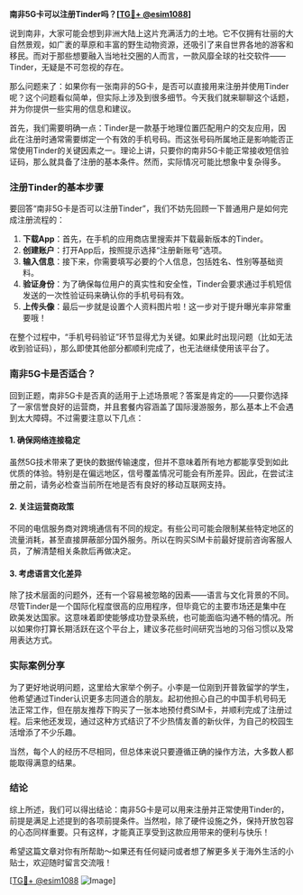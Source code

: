 **南非5G卡可以注册Tinder吗？[[TG💪+ @esim1088](https://t.me/s/esim1088)]**

说到南非，大家可能会想到非洲大陆上这片充满活力的土地。它不仅拥有壮丽的大自然景观，如广袤的草原和丰富的野生动物资源，还吸引了来自世界各地的游客和移民。而对于那些想要融入当地社交圈的人而言，一款风靡全球的社交软件——Tinder，无疑是不可忽视的存在。

那么问题来了：如果你有一张南非的5G卡，是否可以直接用来注册并使用Tinder呢？这个问题看似简单，但实际上涉及到很多细节。今天我们就来聊聊这个话题，并为你提供一些实用的信息和建议。

首先，我们需要明确一点：Tinder是一款基于地理位置匹配用户的交友应用，因此在注册时通常需要绑定一个有效的手机号码。而这张号码所属地正是影响能否正常使用Tinder的关键因素之一。理论上讲，只要你的南非5G卡能正常接收短信验证码，那么就具备了注册的基本条件。然而，实际情况可能比想象中复杂得多。

### 注册Tinder的基本步骤

要回答“南非5G卡是否可以注册Tinder”，我们不妨先回顾一下普通用户是如何完成注册流程的：

1. **下载App**：首先，在手机的应用商店里搜索并下载最新版本的Tinder。
2. **创建账户**：打开App后，按照提示选择“注册新账号”选项。
3. **输入信息**：接下来，你需要填写必要的个人信息，包括姓名、性别等基础资料。
4. **验证身份**：为了确保每位用户的真实性和安全性，Tinder会要求通过手机短信发送的一次性验证码来确认你的手机号码有效。
5. **上传头像**：最后一步就是设置个人资料图片啦！这一步对于提升曝光率非常重要哦！

在整个过程中，“手机号码验证”环节显得尤为关键。如果此时出现问题（比如无法收到验证码），那么即使其他部分都顺利完成了，也无法继续使用该平台了。

### 南非5G卡是否适合？

回到正题，南非5G卡是否真的适用于上述场景呢？答案是肯定的——只要你选择了一家信誉良好的运营商，并且套餐内容涵盖了国际漫游服务，那么基本上不会遇到太大障碍。不过需要注意以下几点：

#### 1. 确保网络连接稳定
虽然5G技术带来了更快的数据传输速度，但并不意味着所有地方都能享受到如此优质的体验。特别是在偏远地区，信号覆盖情况可能会有所差异。因此，在尝试注册之前，请务必检查当前所在地是否有良好的移动互联网支持。

#### 2. 关注运营商政策
不同的电信服务商对跨境通信有不同的规定。有些公司可能会限制某些特定地区的流量消耗，甚至直接屏蔽部分国外服务。所以在购买SIM卡前最好提前咨询客服人员，了解清楚相关条款后再做决定。

#### 3. 考虑语言文化差异
除了技术层面的问题外，还有一个容易被忽略的因素——语言与文化背景的不同。尽管Tinder是一个国际化程度很高的应用程序，但毕竟它的主要市场还是集中在欧美发达国家。这意味着即使能够成功登录系统，也可能面临沟通不畅的情况。所以如果你打算长期活跃在这个平台上，建议多花些时间研究当地的习俗习惯以及常用表达方式。

### 实际案例分享

为了更好地说明问题，这里给大家举个例子。小李是一位刚到开普敦留学的学生，他希望通过Tinder认识更多志同道合的朋友。起初他担心自己的中国手机号码无法正常工作，但在朋友推荐下购买了一张本地预付费SIM卡，并顺利完成了注册过程。后来他还发现，通过这种方式结识了不少热情友善的新伙伴，为自己的校园生活增添了不少乐趣。

当然，每个人的经历不尽相同，但总体来说只要遵循正确的操作方法，大多数人都能取得满意的结果。

### 结论

综上所述，我们可以得出结论：南非5G卡是可以用来注册并正常使用Tinder的，前提是满足上述提到的各项前提条件。当然啦，除了硬件设施之外，保持开放包容的心态同样重要。只有这样，才能真正享受到这款应用带来的便利与快乐！

希望这篇文章对你有所帮助～如果还有任何疑问或者想了解更多关于海外生活的小贴士，欢迎随时留言交流哦！

[[TG💪+ @esim1088](https://t.me/s/esim1088) ![Image](https://i.postimg.cc/4NQfJmqS/Snipaste-2025-05-13-00-14-12.png)]